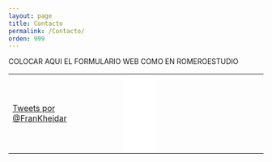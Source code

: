 ```yaml
---
layout: page
title: Contacto
permalink: /Contacto/
orden: 999
---
```


COLOCAR AQUI EL FORMULARIO WEB COMO EN ROMEROESTUDIO

<table style="width:100%;">
	<tr>
		<td>
			<a class="twitter-timeline" href="https://twitter.com/FranKheidar" data-widget-id="280377796277178370"
			  width="100"
			  height="300"
			  >Tweets por @FranKheidar</a>
			<script>!function(d,s,id){var js,fjs=d.getElementsByTagName(s)[0];if(!d.getElementById(id)){js=d.createElement(s);js.id=id;js.src="//platform.twitter.com/widgets.js";fjs.parentNode.insertBefore(js,fjs);}}(document,"script","twitter-wjs");</script>
		</td>
		<td>
			<div id="fb-root"></div><script src="http://connect.facebook.net/en_US/all.js#xfbml=1"></script><fb:like-box href="http://www.facebook.com/pages/Fran-Salcedo-Art/263830786968692" width="300" show_faces="true" border_color="" stream="false" header="false"></fb:like-box>
		</td>
		<td>
			<!-- INSTANSIVE WIDGET --><script src="//instansive.com/widget/js/instansive.js"></script><iframe src="//instansive.com/widgets/19dc17b503be5cd685dcf930a3e2b456.html" id="instansive_19dc17b503" name="instansive_19dc17b503"  scrolling="no" allowtransparency="true" class="instansive-widget" style="width: 25%; border: 0; overflow: hidden;"></iframe>
		</td>
	</tr>
</table>






